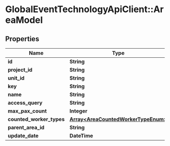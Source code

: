 # GlobalEventTechnologyApiClient::AreaModel

## Properties
Name | Type | Description | Notes
------------ | ------------- | ------------- | -------------
**id** | **String** |  | 
**project_id** | **String** |  | 
**unit_id** | **String** |  | [optional] 
**key** | **String** |  | [optional] 
**name** | **String** |  | [optional] 
**access_query** | **String** |  | [optional] 
**max_pax_count** | **Integer** |  | [optional] 
**counted_worker_types** | [**Array&lt;AreaCountedWorkerTypeEnum&gt;**](AreaCountedWorkerTypeEnum.md) |  | [optional] 
**parent_area_id** | **String** |  | [optional] 
**update_date** | **DateTime** |  | 

